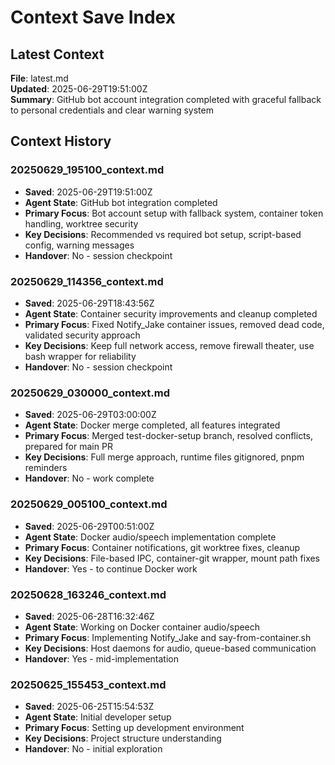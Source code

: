 # Context Save Index

## Latest Context

**File**: latest.md  
**Updated**: 2025-06-29T19:51:00Z  
**Summary**: GitHub bot account integration completed with graceful fallback to personal credentials and clear warning system

## Context History

### 20250629_195100_context.md
- **Saved**: 2025-06-29T19:51:00Z
- **Agent State**: GitHub bot integration completed
- **Primary Focus**: Bot account setup with fallback system, container token handling, worktree security
- **Key Decisions**: Recommended vs required bot setup, script-based config, warning messages
- **Handover**: No - session checkpoint

### 20250629_114356_context.md
- **Saved**: 2025-06-29T18:43:56Z
- **Agent State**: Container security improvements and cleanup completed
- **Primary Focus**: Fixed Notify_Jake container issues, removed dead code, validated security approach
- **Key Decisions**: Keep full network access, remove firewall theater, use bash wrapper for reliability
- **Handover**: No - session checkpoint

### 20250629_030000_context.md
- **Saved**: 2025-06-29T03:00:00Z
- **Agent State**: Docker merge completed, all features integrated
- **Primary Focus**: Merged test-docker-setup branch, resolved conflicts, prepared for main PR
- **Key Decisions**: Full merge approach, runtime files gitignored, pnpm reminders
- **Handover**: No - work complete

### 20250629_005100_context.md
- **Saved**: 2025-06-29T00:51:00Z
- **Agent State**: Docker audio/speech implementation complete
- **Primary Focus**: Container notifications, git worktree fixes, cleanup
- **Key Decisions**: File-based IPC, container-git wrapper, mount path fixes
- **Handover**: Yes - to continue Docker work

### 20250628_163246_context.md
- **Saved**: 2025-06-28T16:32:46Z
- **Agent State**: Working on Docker container audio/speech
- **Primary Focus**: Implementing Notify_Jake and say-from-container.sh
- **Key Decisions**: Host daemons for audio, queue-based communication
- **Handover**: Yes - mid-implementation

### 20250625_155453_context.md
- **Saved**: 2025-06-25T15:54:53Z
- **Agent State**: Initial developer setup
- **Primary Focus**: Setting up development environment
- **Key Decisions**: Project structure understanding
- **Handover**: No - initial exploration